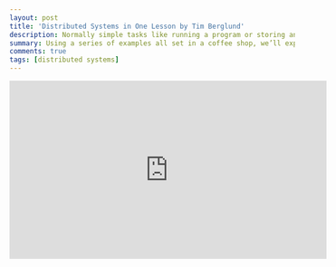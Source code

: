 ```yaml
---
layout: post
title: 'Distributed Systems in One Lesson by Tim Berglund'
description: Normally simple tasks like running a program or storing and retrieving data become much more complicated when we start to do them on collections of computers, rather than single machines. Distributed systems has become a key architectural concern, and affects everything a program would normally do—giving us enormous power, but at the cost of increased complexity as well. Using a series of examples all set in a coffee shop, we’ll explore topics like distributed storage, computation, timing, messaging, and consensus. You'll leave with a good grasp of each of these problems, and a solid understanding of the ecosystem of open-source tools in the space.
summary: Using a series of examples all set in a coffee shop, we’ll explore topics like distributed storage, computation, timing, messaging, and consensus.
comments: true
tags: [distributed systems]
---
```


<iframe width="560" height="315" src="https://www.youtube.com/embed/Y6Ev8GIlbxc" title="YouTube video player" frameborder="0" allow="accelerometer; autoplay; clipboard-write; encrypted-media; gyroscope; picture-in-picture" allowfullscreen></iframe>
